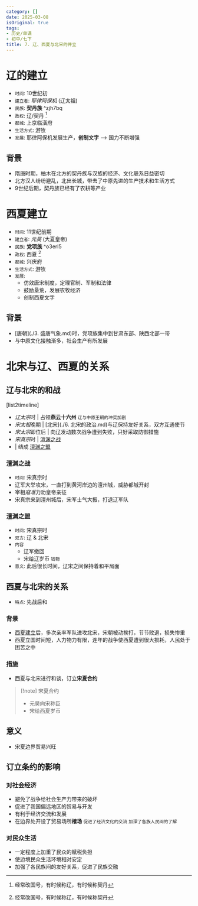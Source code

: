 ```yaml
---
category: []
date: 2025-03-08
isOriginal: true
tags:
- 历史/单课
- 初中/七下
title: 7. 辽、西夏与北宋的并立
---
```

# 辽的建立
- `时间`: 10世纪初
- `建立者`: *耶律阿保机* (辽太祖)
- `民族`: **契丹族** ^zjh7bq
- `政权`: 辽/契丹 [^1]
- `都城`: 上京临潢府 
- `生活方式`: 游牧
- `发展`: 耶律阿保机发展生产，**创制文字** --> 国力不断增强
## 背景
- 隋唐时期，柚木在北方的契丹族与汉族的经济、文化联系日益密切
- 北方汉人纷纷避乱，北出长城，带去了中原先进的生产技术和生活方式
- 9世纪后期，契丹族已经有了农耕等产业
# 西夏建立
- `时间`: 11世纪前期
- `建立者`: *元昊* (大夏皇帝)
- `民族`: **党项族** ^o3erl5
- `政权`: 西夏 [^1]
- `都城`: 兴庆府
- `生活方式`: 游牧
- `发展`:
    - 仿效唐宋制度，定理官制、军制和法律
    - 鼓励垦荒，发展农牧经济
    - 创制西夏文字
## 背景
- [唐朝](./3. 盛唐气象.md)时，党项族集中到甘肃东部、陕西北部一带
- 与中原文化接触渐多，社会生产有所发展
# 北宋与辽、西夏的关系
## 辽与北宋的和战
[list2timeline]
- *辽太宗*时 | 占领**燕云十六州** `辽与中原王朝的冲突加剧`
- *宋太祖*晚期 | [北宋](./6. 北宋的政治.md)与辽保持友好关系，双方互通使节
- *宋太宗*即位后 | 向辽发动数次战争遭到失败，只好采取防御措施
- *宋真宗*时 | [澶渊之战](#澶渊之战)
- | 结成 [澶渊之盟](#澶渊之盟)
### 澶渊之战
- `时间`: 宋真宗时
- 辽军大举攻宋，一直打到黄河岸边的澶州城，威胁都城开封
- 宰相*寇准*力劝皇帝亲征
- 宋真宗来到澶州城后，宋军士气大振，打退辽军队
### 澶渊之盟
- `时间`: 宋真宗时
- `双方`: 辽 & 北宋
- `内容`
    - 辽军撤回
    - 宋给辽岁币 `钱物`
- `意义`: 此后很长时间，辽宋之间保持着和平局面
## 西夏与北宋的关系
- `特点`: 先战后和
### 背景
- [西夏建立](#西夏建立)后，多次亲率军队进攻北宋，宋朝被动挨打，节节败退，损失惨重
- 西夏立国时间短，人力物力有限，连年的战争使西夏遭到很大损耗，人民处于困苦之中
### 措施
- 西夏与北宋进行和谈，订立**宋夏合约**
> [!note] 宋夏合约
> - 元昊向宋称臣
> - 宋给西夏岁币

## 意义
- 宋夏边界贸易兴旺
## 订立条约的影响
### 对社会经济
- 避免了战争给社会生产力带来的破坏
- 促进了我国偏远地区的贸易与开发
- 有利于经济交流和发展 
- 在边界处开设了贸易场所**榷场** `促进了经济文化的交流` `加深了各族人民间的了解`
### 对民众生活
- 一定程度上加重了民众的赋税负担
- 使边境民众生活环境相对安定
- 加强了各民族间的友好关系，促进了民族交融


[^1]: 经常改国号，有时候称辽，有时候称契丹